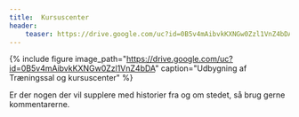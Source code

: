 ```yaml
---
title:  Kursuscenter
header:
    teaser: https://drive.google.com/uc?id=0B5v4mAibvkKXNGw0Zzl1VnZ4bDA
---
```


{% include figure 
    image_path="https://drive.google.com/uc?id=0B5v4mAibvkKXNGw0Zzl1VnZ4bDA"
    caption="Udbygning af Træningssal og kursuscenter" %}

Er der nogen der vil supplere med historier fra og om stedet, så brug gerne kommentarerne.
